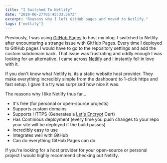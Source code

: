 ```yaml
---
title: "I Switched To Netlify"
date: "2019-06-27T05:45:33.567Z"
excerpt: "Reasons why I left GitHub pages and moved to Netlify."
tags: ['netlify']
---
```


Previously, I was using [GitHub Pages](https://pages.github.com/) to host my blog. I switched to Netlify after encountering a strange issue with GitHub Pages. Every time I deployed to GitHub pages I would have to go to the repository settings and add the custom subdomain back. That issue was frustrating and oddly enough I was looking for an alternative. I came across [Netlify](https://www.netlify.com/) and I instantly fell in love with it. 

If you don't know what Netlify is, its a static website host provider. They make everything incredibly simple from the dashboard to 1-click https and fast setup. I gave it a try was surprised how nice it was.

The reasons why I like Netlify thus far...
 - It's free (for personal or open-source projects)
 - Supports custom domains
 - Supports HTTPS (Generates a [Let's Encrypt](https://letsencrypt.org/) Cert)
 - Has Continious deployment (every time you push changes to your repo your site will be deployed if the build passes)
 - Incredibly easy to use
 - Integrates well with GitHub
 - Can do everything GitHub Pages can do
 
If you're looking for a host provider for your open-source or personal project I would highly recommend checking out Netlify.
